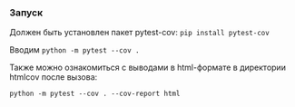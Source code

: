 ### Запуск
Должен быть установлен пакет pytest-cov: `pip install pytest-cov`

Вводим `python -m pytest --cov .`

Также можно ознакомиться с выводами в html-формате в директории htmlcov после вызова:

`python -m pytest --cov . --cov-report html`